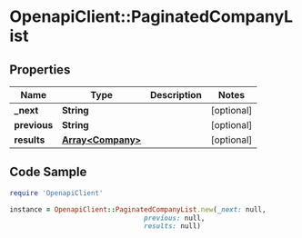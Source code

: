 # OpenapiClient::PaginatedCompanyList

## Properties

Name | Type | Description | Notes
------------ | ------------- | ------------- | -------------
**_next** | **String** |  | [optional] 
**previous** | **String** |  | [optional] 
**results** | [**Array&lt;Company&gt;**](Company.md) |  | [optional] 

## Code Sample

```ruby
require 'OpenapiClient'

instance = OpenapiClient::PaginatedCompanyList.new(_next: null,
                                 previous: null,
                                 results: null)
```


